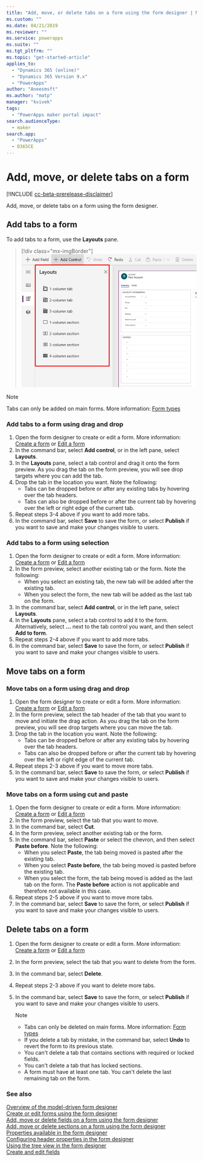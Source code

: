 ```yaml
---
title: "Add, move, or delete tabs on a form using the form designer | MicrosoftDocs"
ms.custom: ""
ms.date: 04/21/2019
ms.reviewer: ""
ms.service: powerapps
ms.suite: ""
ms.tgt_pltfrm: ""
ms.topic: "get-started-article"
applies_to: 
  - "Dynamics 365 (online)"
  - "Dynamics 365 Version 9.x"
  - "PowerApps"
author: "Aneesmsft"
ms.author: "matp"
manager: "kvivek"
tags: 
  - "PowerApps maker portal impact"
search.audienceType: 
  - maker
search.app: 
  - "PowerApps"
  - D365CE
---
```


# Add, move, or delete tabs on a form  
[!INCLUDE [cc-beta-prerelease-disclaimer](../../includes/cc-beta-prerelease-disclaimer.md)]

Add, move, or delete tabs on a form using the form designer.

## Add tabs to a form
To add tabs to a form, use the **Layouts** pane.  

> [!div class="mx-imgBorder"] 
> ![](media/layouts-pane.png "Layouts pane")
   
  > [!NOTE]
  >  Tabs can only be added on main forms. More information: [Form types](types-forms.md)

### Add tabs to a form using drag and drop

1. Open the form designer to create or edit a form. More information: [Create a form](create-and-edit-forms.md#create-a-form) or [Edit a form](create-and-edit-forms.md#edit-a-form)
2. In the command bar, select **Add control**, or in the left pane, select **Layouts**. 
3. In the **Layouts** pane, select a tab control and drag it onto the form preview. As you drag the tab on the form preview, you will see drop targets where you can add the tab. 
4. Drop the tab in the location you want. Note the following: 
    - Tabs can be dropped before or after any existing tabs by hovering over the tab headers.
    - Tabs can also be dropped before or after the current tab by hovering over the left or right edge of the current tab.
5. Repeat steps 3-4 above if you want to add more tabs.
6. In the command bar, select **Save** to save the form, or select **Publish** if you want to save and make your changes visible to users. 

### Add tabs to a form using selection 

1. Open the form designer to create or edit a form. More information: [Create a form](create-and-edit-forms.md#create-a-form) or [Edit a form](create-and-edit-forms.md#edit-a-form)
2. In the form preview, select another existing tab or the form. Note the following:
    - When you select an existing tab, the new tab will be added after the existing tab. 
    - When you select the form, the new tab will be added as the last tab on the form. 
3. In the command bar, select **Add control**, or in the left pane, select **Layouts**.  
4. In the **Layouts** pane, select a tab control to add it to the form. Alternatively, select **...** next to the tab control you want, and then select **Add to form**. 
5. Repeat steps 2-4 above if you want to add more tabs.
6. In the command bar, select **Save** to save the form, or select **Publish** if you want to save and make your changes visible to users. 

## Move tabs on a form

### Move tabs on a form using drag and drop

1. Open the form designer to create or edit a form. More information: [Create a form](create-and-edit-forms.md#create-a-form) or [Edit a form](create-and-edit-forms.md#edit-a-form)
2. In the form preview, select the tab header of the tab that you want to move and initiate the drag action. As you drag the tab on the form preview, you will see drop targets where you can move the tab.  
3. Drop the tab in the location you want. Note the following:
    - Tabs can be dropped before or after any existing tabs by hovering over the tab headers.
    - Tabs can also be dropped before or after the current tab by hovering over the left or right edge of the current tab.
4. Repeat steps 2-3 above if you want to move more tabs.
5. In the command bar, select **Save** to save the form, or select **Publish** if you want to save and make your changes visible to users. 

### Move tabs on a form using cut and paste

1. Open the form designer to create or edit a form. More information: [Create a form](create-and-edit-forms.md#create-a-form) or [Edit a form](create-and-edit-forms.md#edit-a-form)
2. In the form preview, select the tab that you want to move.
3. In the command bar, select **Cut**.
4. In the form preview, select another existing tab or the form.
5. In the command bar, select **Paste** or select the chevron, and then select **Paste before**. Note the following: 
    - When you select **Paste**, the tab being moved is pasted after the existing tab. 
    - When you select **Paste before**, the tab being moved is pasted before the existing tab.
    - When you select the form, the tab being moved is added as the last tab on the form. The **Paste before** action is not applicable and therefore not available in this case.
6. Repeat steps 2-5 above if you want to move more tabs.
7. In the command bar, select **Save** to save the form, or select **Publish** if you want to save and make your changes visible to users. 

## Delete tabs on a form
1. Open the form designer to create or edit a form. More information: [Create a form](create-and-edit-forms.md#create-a-form) or [Edit a form](create-and-edit-forms.md#edit-a-form)
2. In the form preview, select the tab that you want to delete from the form. 
3. In the command bar, select **Delete**.
4. Repeat steps 2-3 above if you want to delete more tabs.
4. In the command bar, select **Save** to save the form, or select **Publish** if you want to save and make your changes visible to users. 

    > [!NOTE]
    >   - Tabs can only be deleted on main forms. More information: [Form types](types-forms.md)
    >   - If you delete a tab by mistake, in the command bar, select **Undo** to revert the form to its previous state. 
    >   - You can't delete a tab that contains sections with required or locked fields. 
    >   - You can't delete a tab that has locked sections. 
    >   - A form must have at least one tab. You can't delete the last remaining tab on the form. 

### See also
[Overview of the model-driven form designer](form-designer-overview.md)  
[Create or edit forms using the form designer](create-and-edit-forms.md)  
[Add, move or delete fields on a form using the form designer](add-move-or-delete-fields-on-form.md)  
[Add, move or delete sections on a form using the form designer](add-move-or-delete-sections-on-form.md)  
[Properties available in the form designer](form-designer-properties.md)  
[Configuring header properties in the form designer](form-designer-header-properties.md)  
[Using the tree view in the form designer](using-tree-view-on-form.md)  
[Create and edit fields](../common-data-service/create-edit-field-portal.md)
